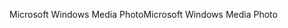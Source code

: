 <span data-ttu-id="5e975-101">Microsoft Windows Media Photo</span><span class="sxs-lookup"><span data-stu-id="5e975-101">Microsoft Windows Media Photo</span></span>